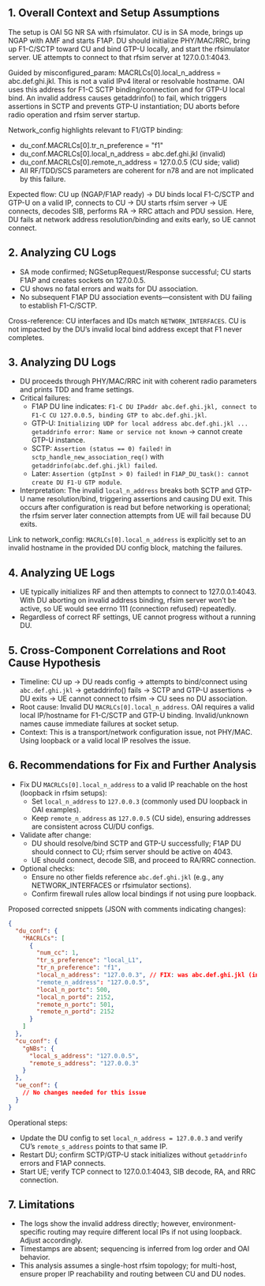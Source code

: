 ## 1. Overall Context and Setup Assumptions
The setup is OAI 5G NR SA with rfsimulator. CU is in SA mode, brings up NGAP with AMF and starts F1AP. DU should initialize PHY/MAC/RRC, bring up F1-C/SCTP toward CU and bind GTP-U locally, and start the rfsimulator server. UE attempts to connect to that rfsim server at 127.0.0.1:4043.

Guided by misconfigured_param: MACRLCs[0].local_n_address = abc.def.ghi.jkl. This is not a valid IPv4 literal or resolvable hostname. OAI uses this address for F1-C SCTP binding/connection and for GTP-U local bind. An invalid address causes getaddrinfo() to fail, which triggers assertions in SCTP and prevents GTP-U instantiation; DU aborts before radio operation and rfsim server startup.

Network_config highlights relevant to F1/GTP binding:
- du_conf.MACRLCs[0].tr_n_preference = "f1"
- du_conf.MACRLCs[0].local_n_address = abc.def.ghi.jkl (invalid)
- du_conf.MACRLCs[0].remote_n_address = 127.0.0.5 (CU side; valid)
- All RF/TDD/SCS parameters are coherent for n78 and are not implicated by this failure.

Expected flow: CU up (NGAP/F1AP ready) → DU binds local F1-C/SCTP and GTP-U on a valid IP, connects to CU → DU starts rfsim server → UE connects, decodes SIB, performs RA → RRC attach and PDU session. Here, DU fails at network address resolution/binding and exits early, so UE cannot connect.

## 2. Analyzing CU Logs
- SA mode confirmed; NGSetupRequest/Response successful; CU starts F1AP and creates sockets on 127.0.0.5.
- CU shows no fatal errors and waits for DU association.
- No subsequent F1AP DU association events—consistent with DU failing to establish F1-C/SCTP.

Cross-reference: CU interfaces and IDs match `NETWORK_INTERFACES`. CU is not impacted by the DU’s invalid local bind address except that F1 never completes.

## 3. Analyzing DU Logs
- DU proceeds through PHY/MAC/RRC init with coherent radio parameters and prints TDD and frame settings.
- Critical failures:
  - F1AP DU line indicates: `F1-C DU IPaddr abc.def.ghi.jkl, connect to F1-C CU 127.0.0.5, binding GTP to abc.def.ghi.jkl`.
  - GTP-U: `Initializing UDP for local address abc.def.ghi.jkl ... getaddrinfo error: Name or service not known` → cannot create GTP-U instance.
  - SCTP: `Assertion (status == 0) failed!` in `sctp_handle_new_association_req()` with `getaddrinfo(abc.def.ghi.jkl) failed`.
  - Later: `Assertion (gtpInst > 0) failed!` in `F1AP_DU_task(): cannot create DU F1-U GTP module`.
- Interpretation: The invalid `local_n_address` breaks both SCTP and GTP-U name resolution/bind, triggering assertions and causing DU exit. This occurs after configuration is read but before networking is operational; the rfsim server later connection attempts from UE will fail because DU exits.

Link to network_config: `MACRLCs[0].local_n_address` is explicitly set to an invalid hostname in the provided DU config block, matching the failures.

## 4. Analyzing UE Logs
- UE typically initializes RF and then attempts to connect to 127.0.0.1:4043. With DU aborting on invalid address binding, rfsim server won’t be active, so UE would see errno 111 (connection refused) repeatedly.
- Regardless of correct RF settings, UE cannot progress without a running DU.

## 5. Cross-Component Correlations and Root Cause Hypothesis
- Timeline: CU up → DU reads config → attempts to bind/connect using `abc.def.ghi.jkl` → getaddrinfo() fails → SCTP and GTP-U assertions → DU exits → UE cannot connect to rfsim → CU sees no DU association.
- Root cause: Invalid DU `MACRLCs[0].local_n_address`. OAI requires a valid local IP/hostname for F1-C/SCTP and GTP-U binding. Invalid/unknown names cause immediate failures at socket setup.
- Context: This is a transport/network configuration issue, not PHY/MAC. Using loopback or a valid local IP resolves the issue.

## 6. Recommendations for Fix and Further Analysis
- Fix DU `MACRLCs[0].local_n_address` to a valid IP reachable on the host (loopback in rfsim setups):
  - Set `local_n_address` to `127.0.0.3` (commonly used DU loopback in OAI examples).
  - Keep `remote_n_address` as `127.0.0.5` (CU side), ensuring addresses are consistent across CU/DU configs.
- Validate after change:
  - DU should resolve/bind SCTP and GTP-U successfully; F1AP DU should connect to CU; rfsim server should be active on 4043.
  - UE should connect, decode SIB, and proceed to RA/RRC connection.
- Optional checks:
  - Ensure no other fields reference `abc.def.ghi.jkl` (e.g., any NETWORK_INTERFACES or rfsimulator sections).
  - Confirm firewall rules allow local bindings if not using pure loopback.

Proposed corrected snippets (JSON with comments indicating changes):

```json
{
  "du_conf": {
    "MACRLCs": [
      {
        "num_cc": 1,
        "tr_s_preference": "local_L1",
        "tr_n_preference": "f1",
        "local_n_address": "127.0.0.3", // FIX: was abc.def.ghi.jkl (invalid)
        "remote_n_address": "127.0.0.5",
        "local_n_portc": 500,
        "local_n_portd": 2152,
        "remote_n_portc": 501,
        "remote_n_portd": 2152
      }
    ]
  },
  "cu_conf": {
    "gNBs": {
      "local_s_address": "127.0.0.5",
      "remote_s_address": "127.0.0.3"
    }
  },
  "ue_conf": {
    // No changes needed for this issue
  }
}
```

Operational steps:
- Update the DU config to set `local_n_address = 127.0.0.3` and verify CU’s `remote_s_address` points to that same IP.
- Restart DU; confirm SCTP/GTP-U stack initializes without `getaddrinfo` errors and F1AP connects.
- Start UE; verify TCP connect to 127.0.0.1:4043, SIB decode, RA, and RRC connection.

## 7. Limitations
- The logs show the invalid address directly; however, environment-specific routing may require different local IPs if not using loopback. Adjust accordingly.
- Timestamps are absent; sequencing is inferred from log order and OAI behavior.
- This analysis assumes a single-host rfsim topology; for multi-host, ensure proper IP reachability and routing between CU and DU nodes.
